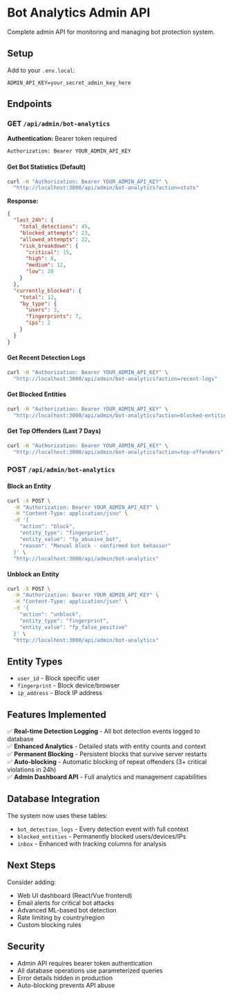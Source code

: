 # Bot Analytics Admin API

Complete admin API for monitoring and managing bot protection system.

## Setup

Add to your `.env.local`:
```
ADMIN_API_KEY=your_secret_admin_key_here
```

## Endpoints

### GET `/api/admin/bot-analytics`

**Authentication:** Bearer token required
```bash
Authorization: Bearer YOUR_ADMIN_API_KEY
```

#### Get Bot Statistics (Default)
```bash
curl -H "Authorization: Bearer YOUR_ADMIN_API_KEY" \
  "http://localhost:3000/api/admin/bot-analytics?action=stats"
```

**Response:**
```json
{
  "last_24h": {
    "total_detections": 45,
    "blocked_attempts": 23,
    "allowed_attempts": 22,
    "risk_breakdown": {
      "critical": 15,
      "high": 8,
      "medium": 12,
      "low": 10
    }
  },
  "currently_blocked": {
    "total": 12,
    "by_type": {
      "users": 3,
      "fingerprints": 7,
      "ips": 2
    }
  }
}
```

#### Get Recent Detection Logs
```bash
curl -H "Authorization: Bearer YOUR_ADMIN_API_KEY" \
  "http://localhost:3000/api/admin/bot-analytics?action=recent-logs"
```

#### Get Blocked Entities
```bash
curl -H "Authorization: Bearer YOUR_ADMIN_API_KEY" \
  "http://localhost:3000/api/admin/bot-analytics?action=blocked-entities"
```

#### Get Top Offenders (Last 7 Days)
```bash
curl -H "Authorization: Bearer YOUR_ADMIN_API_KEY" \
  "http://localhost:3000/api/admin/bot-analytics?action=top-offenders"
```

### POST `/api/admin/bot-analytics`

#### Block an Entity
```bash
curl -X POST \
  -H "Authorization: Bearer YOUR_ADMIN_API_KEY" \
  -H "Content-Type: application/json" \
  -d '{
    "action": "block",
    "entity_type": "fingerprint",
    "entity_value": "fp_abusive_bot",
    "reason": "Manual block - confirmed bot behavior"
  }' \
  "http://localhost:3000/api/admin/bot-analytics"
```

#### Unblock an Entity
```bash
curl -X POST \
  -H "Authorization: Bearer YOUR_ADMIN_API_KEY" \
  -H "Content-Type: application/json" \
  -d '{
    "action": "unblock",
    "entity_type": "fingerprint",
    "entity_value": "fp_false_positive"
  }' \
  "http://localhost:3000/api/admin/bot-analytics"
```

## Entity Types

- `user_id` - Block specific user
- `fingerprint` - Block device/browser
- `ip_address` - Block IP address

## Features Implemented

✅ **Real-time Detection Logging** - All bot detection events logged to database  
✅ **Enhanced Analytics** - Detailed stats with entity counts and context  
✅ **Permanent Blocking** - Persistent blocks that survive server restarts  
✅ **Auto-blocking** - Automatic blocking of repeat offenders (3+ critical violations in 24h)  
✅ **Admin Dashboard API** - Full analytics and management capabilities  

## Database Integration

The system now uses these tables:

- `bot_detection_logs` - Every detection event with full context
- `blocked_entities` - Permanently blocked users/devices/IPs
- `inbox` - Enhanced with tracking columns for analysis

## Next Steps

Consider adding:
- Web UI dashboard (React/Vue frontend)
- Email alerts for critical bot attacks
- Advanced ML-based bot detection
- Rate limiting by country/region
- Custom blocking rules

## Security

- Admin API requires bearer token authentication
- All database operations use parameterized queries
- Error details hidden in production
- Auto-blocking prevents API abuse 
